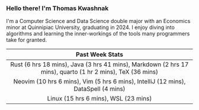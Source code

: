 
### Hello there! I'm Thomas Kwashnak

I'm a Computer Science and Data Science double major with an Economics
minor at Quinnipiac University, graduating in 2024.
I enjoy diving into algorithms and learning the inner-workings of the tools
many programmers take for granted.

| Past Week Stats |
| :---: |
| Rust (6 hrs 18 mins), Java (3 hrs 41 mins), Markdown (2 hrs 17 mins), quarto (1 hr 2 mins), TeX (36 mins) |
| Neovim (10 hrs 6 mins), Vim (5 hrs 6 mins), IntelliJ (12 mins), DataSpell (4 mins) |
| Linux (15 hrs 6 mins), WSL (23 mins) |

